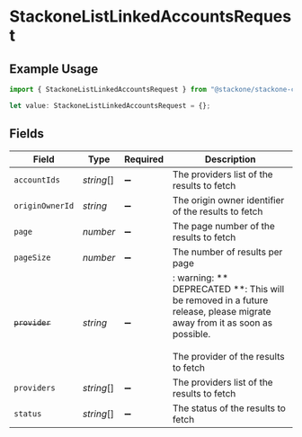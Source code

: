 # StackoneListLinkedAccountsRequest

## Example Usage

```typescript
import { StackoneListLinkedAccountsRequest } from "@stackone/stackone-client-ts/sdk/models/operations";

let value: StackoneListLinkedAccountsRequest = {};
```

## Fields

| Field                                                                                                                                                         | Type                                                                                                                                                          | Required                                                                                                                                                      | Description                                                                                                                                                   |
| ------------------------------------------------------------------------------------------------------------------------------------------------------------- | ------------------------------------------------------------------------------------------------------------------------------------------------------------- | ------------------------------------------------------------------------------------------------------------------------------------------------------------- | ------------------------------------------------------------------------------------------------------------------------------------------------------------- |
| `accountIds`                                                                                                                                                  | *string*[]                                                                                                                                                    | :heavy_minus_sign:                                                                                                                                            | The providers list of the results to fetch                                                                                                                    |
| `originOwnerId`                                                                                                                                               | *string*                                                                                                                                                      | :heavy_minus_sign:                                                                                                                                            | The origin owner identifier of the results to fetch                                                                                                           |
| `page`                                                                                                                                                        | *number*                                                                                                                                                      | :heavy_minus_sign:                                                                                                                                            | The page number of the results to fetch                                                                                                                       |
| `pageSize`                                                                                                                                                    | *number*                                                                                                                                                      | :heavy_minus_sign:                                                                                                                                            | The number of results per page                                                                                                                                |
| ~~`provider`~~                                                                                                                                                | *string*                                                                                                                                                      | :heavy_minus_sign:                                                                                                                                            | : warning: ** DEPRECATED **: This will be removed in a future release, please migrate away from it as soon as possible.<br/><br/>The provider of the results to fetch |
| `providers`                                                                                                                                                   | *string*[]                                                                                                                                                    | :heavy_minus_sign:                                                                                                                                            | The providers list of the results to fetch                                                                                                                    |
| `status`                                                                                                                                                      | *string*[]                                                                                                                                                    | :heavy_minus_sign:                                                                                                                                            | The status of the results to fetch                                                                                                                            |